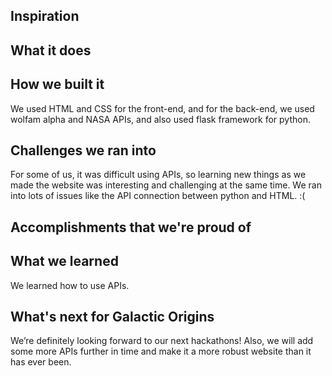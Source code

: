 ## Inspiration


## What it does

## How we built it
We used HTML and CSS for the front-end, and for the back-end, we used wolfam alpha and NASA APIs, and also used flask framework for python.
## Challenges we ran into
For some of us, it was difficult using APIs, so learning new things as we made the website was interesting and challenging at the same time. We ran into lots of issues like the API connection between python and HTML. :(


## Accomplishments that we're proud of


## What we learned
We learned how to use APIs. 

## What's next for Galactic Origins
We’re definitely looking forward to our next hackathons! Also, we will add some more APIs further in time and make it a more robust website than it has ever been.